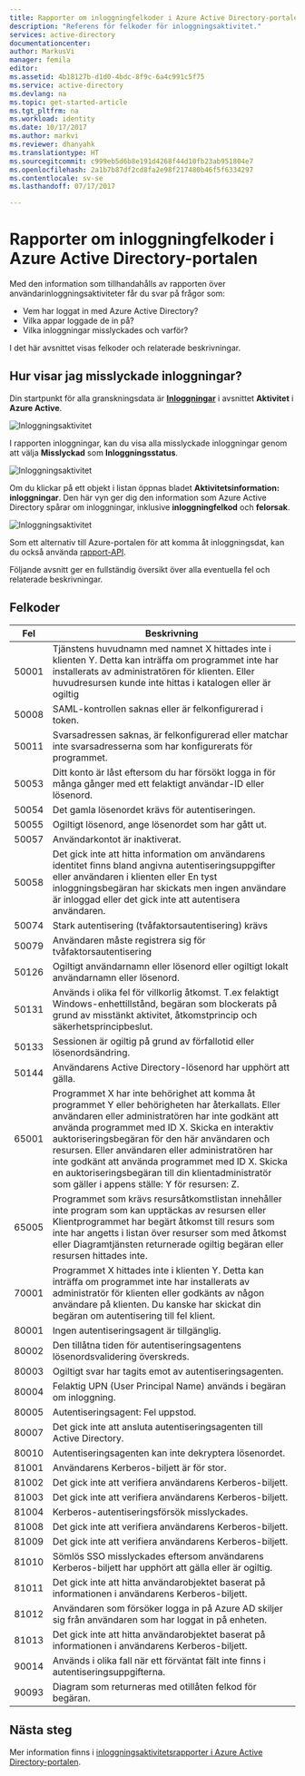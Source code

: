 ```yaml
---
title: Rapporter om inloggningfelkoder i Azure Active Directory-portalen | Microsoft Docs
description: "Referens för felkoder för inloggningsaktivitet."
services: active-directory
documentationcenter: 
author: MarkusVi
manager: femila
editor: 
ms.assetid: 4b18127b-d1d0-4bdc-8f9c-6a4c991c5f75
ms.service: active-directory
ms.devlang: na
ms.topic: get-started-article
ms.tgt_pltfrm: na
ms.workload: identity
ms.date: 10/17/2017
ms.author: markvi
ms.reviewer: dhanyahk
ms.translationtype: HT
ms.sourcegitcommit: c999eb5d6b8e191d4268f44d10fb23ab951804e7
ms.openlocfilehash: 2a1b7b87df2cd8fa2e98f217480b46f5f6334297
ms.contentlocale: sv-se
ms.lasthandoff: 07/17/2017

---
```

# <a name="sign-in-activity-report-error-codes-in-the-azure-active-directory-portal"></a>Rapporter om inloggningfelkoder i Azure Active Directory-portalen

Med den information som tillhandahålls av rapporten över användarinloggningsaktiviteter får du svar på frågor som:

- Vem har loggat in med Azure Active Directory?
- Vilka appar loggade de in på?
- Vilka inloggningar misslyckades och varför?

I det här avsnittet visas felkoder och relaterade beskrivningar. 

## <a name="how-can-i-display-failed-sign-ins"></a>Hur visar jag misslyckade inloggningar? 

Din startpunkt för alla granskningsdata är **[Inloggningar](https://portal.azure.com/#blade/Microsoft_AAD_IAM/ActiveDirectoryMenuBlade/SignIns)** i avsnittet **Aktivitet** i **Azure Active**.


![Inloggningsaktivitet](./media/active-directory-reporting-activity-sign-ins-errors/61.png "Inloggningsaktivitet")


I rapporten inloggningar, kan du visa alla misslyckade inloggningar genom att välja **Misslyckad** som **Inloggningsstatus**.


![Inloggningsaktivitet](./media/active-directory-reporting-activity-sign-ins-errors/06.png "Inloggningsaktivitet")

Om du klickar på ett objekt i listan öppnas bladet **Aktivitetsinformation: inloggningar**. Den här vyn ger dig den information som Azure Active Directory spårar om inloggningar, inklusive **inloggningfelkod** och **felorsak**.

![Inloggningsaktivitet](./media/active-directory-reporting-activity-sign-ins-errors/05.png "Inloggningsaktivitet")


Som ett alternativ till Azure-portalen för att komma åt inloggningsdat, kan du också använda [rapport-API](active-directory-reporting-api-getting-started-azure-portal.md).


Följande avsnitt ger en fullständig översikt över alla eventuella fel och relaterade beskrivningar. 

## <a name="error-codes"></a>Felkoder

| Fel| Beskrivning |
| --- | --- |
| 50001| Tjänstens huvudnamn med namnet X hittades inte i klienten Y. Detta kan inträffa om programmet inte har installerats av administratören för klienten. Eller huvudresursen kunde inte hittas i katalogen eller är ogiltig|
| 50008| SAML-kontrollen saknas eller är felkonfigurerad i token.|
| 50011| Svarsadressen saknas, är felkonfigurerad eller matchar inte svarsadresserna som har konfigurerats för programmet.|
| 50053| Ditt konto är låst eftersom du har försökt logga in för många gånger med ett felaktigt användar-ID eller lösenord.|
| 50054| Det gamla lösenordet krävs för autentiseringen.|
| 50055| Ogiltigt lösenord, ange lösenordet som har gått ut.|
| 50057| Användarkontot är inaktiverat.|
| 50058| Det gick inte att hitta information om användarens identitet finns bland angivna autentiseringsuppgifter eller användaren i klienten eller En tyst inloggningsbegäran har skickats men ingen användare är inloggad eller det gick inte att autentisera användaren.|
| 50074| Stark autentisering (tvåfaktorsautentisering) krävs|
| 50079| Användaren måste registrera sig för tvåfaktorsautentisering|
| 50126| Ogiltigt användarnamn eller lösenord eller ogiltigt lokalt användarnamn eller lösenord.|
| 50131| Används i olika fel för villkorlig åtkomst. T.ex felaktigt Windows-enhettillstånd, begäran som blockerats på grund av misstänkt aktivitet, åtkomstprincip och säkerhetsprincipbeslut.|
| 50133| Sessionen är ogiltig på grund av förfallotid eller lösenordsändring.|
| 50144| Användarens Active Directory-lösenord har upphört att gälla.|
| 65001| Programmet X har inte behörighet att komma åt programmet Y eller behörigheten har återkallats. Eller användaren eller administratören har inte godkänt att använda programmet med ID X. Skicka en interaktiv auktoriseringsbegäran för den här användaren och resursen. Eller användaren eller administratören har inte godkänt att använda programmet med ID X. Skicka en auktoriseringsbegäran till din klientadministratör som gäller i appens ställe: Y för resursen: Z.|
| 65005| Programmet som krävs resursåtkomstlistan innehåller inte program som kan upptäckas av resursen eller Klientprogrammet har begärt åtkomst till resurs som inte har angetts i listan över resurser som med åtkomst eller Diagramtjänsten returnerade ogiltig begäran eller resursen hittades inte.|
| 70001| Programmet X hittades inte i klienten Y. Detta kan inträffa om programmet inte har installerats av administratör för klienten eller godkänts av någon användare på klienten. Du kanske har skickat din begäran om autentisering till fel klient.|
| 80001| Ingen autentiseringsagent är tillgänglig.|
| 80002| Den tillåtna tiden för autentiseringsagentens lösenordsvalidering överskreds.|
| 80003| Ogiltigt svar har tagits emot av autentiseringsagenten.|
| 80004| Felaktig UPN (User Principal Name) används i begäran om inloggning.|
| 80005| Autentiseringsagent: Fel uppstod.|
| 80007| Det gick inte att ansluta autentiseringsagenten till Active Directory.|
| 80010| Autentiseringsagenten kan inte dekryptera lösenordet.|
| 81001| Användarens Kerberos-biljett är för stor.|
| 81002| Det gick inte att verifiera användarens Kerberos-biljett.|
| 81003| Det gick inte att verifiera användarens Kerberos-biljett.|
| 81004| Kerberos-autentiseringsförsök misslyckades.|
| 81008| Det gick inte att verifiera användarens Kerberos-biljett.|
| 81009| Det gick inte att verifiera användarens Kerberos-biljett.|
| 81010| Sömlös SSO misslyckades eftersom användarens Kerberos-biljett har upphört att gälla eller är ogiltig.|
| 81011| Det gick inte att hitta användarobjektet baserat på informationen i användarens Kerberos-biljett.|
| 81012| Användaren som försöker logga in på Azure AD skiljer sig från användaren som har loggat in på enheten.|
| 81013| Det gick inte att hitta användarobjektet baserat på informationen i användarens Kerberos-biljett.|
| 90014| Används i olika fall när ett förväntat fält inte finns i autentiseringsuppgifterna.|
| 90093| Diagram som returneras med otillåten felkod för begäran.|



## <a name="next-steps"></a>Nästa steg

Mer information finns i [inloggningsaktivitetsrapporter i Azure Active Directory-portalen](active-directory-reporting-activity-sign-ins.md).



